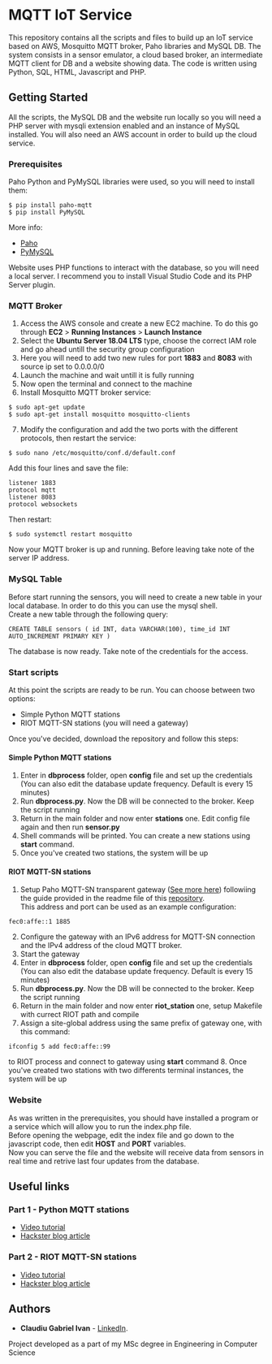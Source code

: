 # MQTT IoT Service

This repository contains all the scripts and files to build up an IoT service based on AWS, Mosquitto MQTT broker, Paho libraries and MySQL DB.
The system consists in a sensor emulator, a cloud based broker, an intermediate MQTT client for DB and a website showing data. 
The code is written using Python, SQL, HTML, Javascript and PHP.  

## Getting Started

All the scripts, the MySQL DB and the website run locally so you will need a PHP server with mysqli extension enabled and an instance of MySQL installed. 
You will also need an AWS account in order to build up the cloud service.

### Prerequisites

Paho Python and PyMySQL libraries were used, so you will need to install them:

```
$ pip install paho-mqtt
$ pip install PyMySQL
```

More info:  
* [Paho](https://pypi.org/project/paho-mqtt/)  
* [PyMySQL](https://pypi.org/project/PyMySQL/)

Website uses PHP functions to interact with the database, so you will need a local server. I recommend you to install Visual Studio Code and its PHP Server plugin.

### MQTT Broker

1. Access the AWS console and create a new EC2 machine. To do this go through **EC2** > **Running Instances** > **Launch Instance**
2. Select the **Ubuntu Server 18.04 LTS** type, choose the correct IAM role and go ahead untill the security group configuration 
3. Here you will need to add two new rules for port **1883** and **8083** with source ip set to 0.0.0.0/0
4. Launch the machine and wait untill it is fully running
5. Now open the terminal and connect to the machine
6. Install Mosquitto MQTT broker service:

```
$ sudo apt-get update  
$ sudo apt-get install mosquitto mosquitto-clients
```

7. Modify the configuration and add the two ports with the different protocols, then restart the service:

```
$ sudo nano /etc/mosquitto/conf.d/default.conf
```

Add this four lines and save the file:

```
listener 1883
protocol mqtt
listener 8083
protocol websockets
```

Then restart:

```
$ sudo systemctl restart mosquitto
```

Now your MQTT broker is up and running. Before leaving take note of the server IP address.

### MySQL Table

Before start running the sensors, you will need to create a new table in your local database. In order to do this you can use the mysql shell.  
Create a new table through the following query:

```
CREATE TABLE sensors ( id INT, data VARCHAR(100), time_id INT AUTO_INCREMENT PRIMARY KEY ) 
```

The database is now ready. Take note of the credentials for the access. 

### Start scripts

At this point the scripts are ready to be run. You can choose between two options:
* Simple Python MQTT stations
* RIOT MQTT-SN stations (you will need a gateway)

Once you've decided, download the repository and follow this steps:

#### Simple Python MQTT stations

1. Enter in **dbprocess** folder, open **config** file and set up the credentials (You can also edit the database update frequency. Default is every 15 minutes)
2. Run **dbprocess.py**. Now the DB will be connected to the broker. Keep the script running
3. Return in the main folder and now enter **stations** one. Edit config file again and then run **sensor.py**
4. Shell commands will be printed. You can create a new stations using **start** command. 
5. Once you've created two stations, the system will be up

#### RIOT MQTT-SN stations

1. Setup Paho MQTT-SN transparent gateway ([See more here](https://www.eclipse.org/paho/components/mqtt-sn-transparent-gateway/)) followiing the guide provided in the readme file of this [repository](https://github.com/eclipse/paho.mqtt-sn.embedded-c/tree/master/MQTTSNGateway).  
This address and port can be used as an example configuration:
```
fec0:affe::1 1885
```
2. Configure the gateway with an IPv6 address for MQTT-SN connection and the IPv4 address of the cloud MQTT broker.
3. Start the gateway
4. Enter in **dbprocess** folder, open **config** file and set up the credentials (You can also edit the database update frequency. Default is every 15 minutes)
5. Run **dbprocess.py**. Now the DB will be connected to the broker. Keep the script running
6. Return in the main folder and now enter **riot_station** one, setup Makefile with currect RIOT path and compile
7. Assign a site-global address using the same prefix of gateway one, with this command:
```
ifconfig 5 add fec0:affe::99
```
to RIOT process and connect to gateway using **start** command 
8. Once you've created two stations with two differents terminal instances, the system will be up

### Website

As was written in the prerequisites, you should have installed a program or a service which will allow you to run the index.php file.  
Before opening the webpage, edit the index file and go down to the javascript code, then edit **HOST** and **PORT** variables.  
Now you can serve the file and the website will receive data from sensors in real time and retrive last four updates from the database.

## Useful links

### Part 1 - Python MQTT stations

* [Video tutorial](https://youtu.be/4VNC8UzBAdM)
* [Hackster blog article](https://www.hackster.io/claudiuivan1/mqtt-broker-for-real-time-data-db28d4)

### Part 2 - RIOT MQTT-SN stations

* [Video tutorial](https://youtu.be/xlfrrRODYE4)
* [Hackster blog article](https://www.hackster.io/claudiuivan1/mqtt-broker-for-real-time-data-part-2-0b53f4)

## Authors

* **Claudiu Gabriel Ivan** - [LinkedIn](https://www.linkedin.com/in/claudiu-gabriel-ivan-835a33176/).

Project developed as a part of my MSc degree in Engineering in Computer Science
